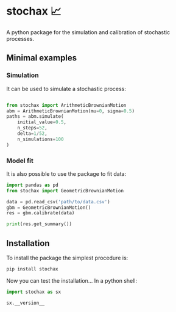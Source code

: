# stochax 📈

A python package for the simulation and calibration of
stochastic processes.

## Minimal examples

### Simulation

It can be used to simulate a stochastic
process:

```python

from stochax import ArithmeticBrownianMotion
abm = ArithmeticBrownianMotion(mu=0, sigma=0.5)
paths = abm.simulate(
    initial_value=0.5,
    n_steps=52,
    delta=1/52,
    n_simulations=100
)
```

### Model fit

It is also possible to use the package to
fit data:

```python
import pandas as pd
from stochax import GeometricBrownianMotion

data = pd.read_csv('path/to/data.csv')
gbm = GeometricBrownianMotion()
res = gbm.calibrate(data)

print(res.get_summary())
```

## Installation

To install the package the simplest procedure is:
```bash
pip install stochax
```
Now you can test the installation... In a python shell:

```python
import stochax as sx

sx.__version__
```
